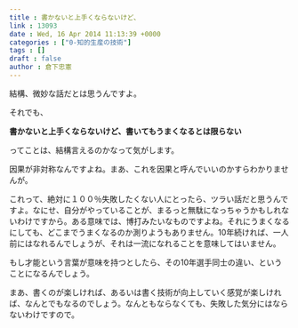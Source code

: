 ```yaml
---
title : 書かないと上手くならないけど、
link : 13093
date : Wed, 16 Apr 2014 11:13:39 +0000
categories : ["0-知的生産の技術"]
tags : []
draft : false
author : 倉下忠憲
---
```


結構、微妙な話だとは思うんですよ。

それでも、

<strong>書かないと上手くならないけど、書いてもうまくなるとは限らない</strong>

ってことは、結構言えるのかなって気がします。

因果が非対称なんですよね。まあ、これを因果と呼んでいいのかすらわかりませんが。

これって、絶対に１００％失敗したくない人にとったら、ツラい話だと思うんですよ。なにせ、自分がやっていることが、まるっと無駄になっちゃうかもしれないわけですから。ある意味では、博打みたいなものですよね。それにうまくなるにしても、どこまでうまくなるのか測りようもありません。10年続ければ、一人前にはなれるんでしょうが、それは一流になれることを意味してはいません。

もし才能という言葉が意味を持つとしたら、その10年選手同士の違い、ということになるんでしょう。

まあ、書くのが楽しければ、あるいは書く技術が向上していく感覚が楽しければ、なんとでもなるのでしょう。なんともならなくても、失敗した気分にはならないわけですので。